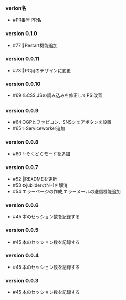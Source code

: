 ### verion名
  - #PR番号 PR名

### version 0.1.0
  - #77 :tada:Restart機能追加

### version 0.0.11
  - #73 :art:PC用のデザインに変更

### version 0.0.10
  - #69 :+1:CSS,JSの読み込みを修正してPSI改善

### version 0.0.9
  - #64 OGPとファビコン、SNSシェアボタンを設置
  - #65 :sparkles:Serviceworker追加

### version 0.0.8
  - #60 :sparkles:そくどくモードを追加

### version 0.0.7
  - #52 :art:READMEを更新
  - #53 :recycle:jubilderのN+1を解消
  - #54 エラーページの作成,エラーメールの送信機能追加

### version 0.0.6
  - #45 本のセッション数を記録する

### version 0.0.5
  - #45 本のセッション数を記録する

### version 0.0.4
  - #45 本のセッション数を記録する

### version 0.0.3
  - #45 本のセッション数を記録する
